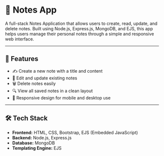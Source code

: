 # 📝 Notes App

A full-stack Notes Application that allows users to create, read, update, and delete notes. Built using Node.js, Express.js, MongoDB, and EJS, this app helps users manage their personal notes through a simple and responsive web interface.

---

## 🚀 Features

- ✍️ Create a new note with a title and content
- 📝 Edit and update existing notes
- 🗑️ Delete notes easily
- 🔍 View all saved notes in a clean layout
- 📱 Responsive design for mobile and desktop use

---

## 🛠️ Tech Stack

- **Frontend:** HTML, CSS, Bootstrap, EJS (Embedded JavaScript)
- **Backend:** Node.js, Express.js
- **Database:** MongoDB
- **Templating Engine:** EJS
